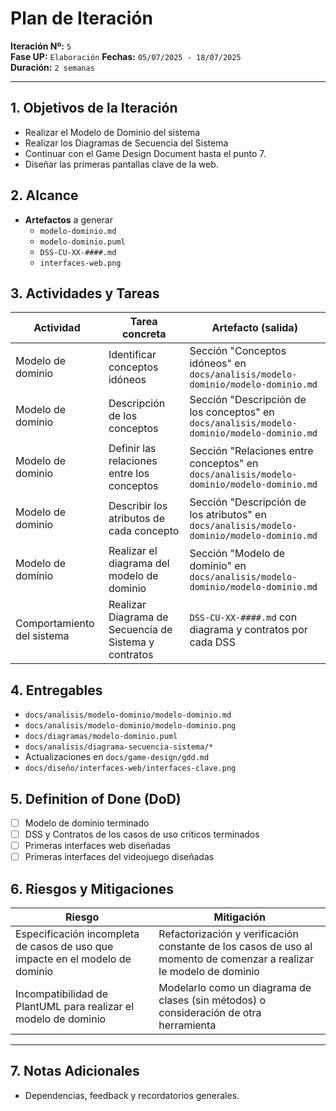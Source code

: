# Plan de Iteración

**Iteración Nº:** `5`  
**Fase UP:** `Elaboración`
**Fechas:** `05/07/2025 - 18/07/2025`  
**Duración:** `2 semanas`

---

## 1. Objetivos de la Iteración

- Realizar el Modelo de Dominio del sistema
- Realizar los Diagramas de Secuencia del Sistema
- Continuar con el Game Design Document hasta el punto 7.
- Diseñar las primeras pantallas clave de la web.

## 2. Alcance

- **Artefactos** a generar
  - `modelo-dominio.md`
  - `modelo-dominio.puml`
  - `DSS-CU-XX-####.md`
  - `interfaces-web.png`

## 3. Actividades y Tareas

| Actividad                  | Tarea concreta                                        | Artefacto (salida)                                                                         |
| -------------------------- | ----------------------------------------------------- | ------------------------------------------------------------------------------------------ |
| Modelo de dominio          | Identificar conceptos idóneos                         | Sección "Conceptos idóneos" en `docs/analisis/modelo-dominio/modelo-dominio.md`            |
| Modelo de dominio          | Descripción de los conceptos                          | Sección "Descripción de los conceptos" en `docs/analisis/modelo-dominio/modelo-dominio.md` |
| Modelo de dominio          | Definir las relaciones entre los conceptos            | Sección "Relaciones entre conceptos" en `docs/analisis/modelo-dominio/modelo-dominio.md`   |
| Modelo de dominio          | Describir los atributos de cada concepto              | Sección "Descripción de los atributos" en `docs/analisis/modelo-dominio/modelo-dominio.md` |
| Modelo de dominio          | Realizar el diagrama del modelo de dominio            | Sección "Modelo de dominio" en `docs/analisis/modelo-dominio/modelo-dominio.md`            |
| Comportamiento del sistema | Realizar Diagrama de Secuencia de Sistema y contratos | `DSS-CU-XX-####.md` con diagrama y contratos por cada DSS                                  |

## 4. Entregables

- `docs/analisis/modelo-dominio/modelo-dominio.md`
- `docs/analisis/modelo-dominio/modelo-dominio.png`
- `docs/diagramas/modelo-dominio.puml`
- `docs/analisis/diagrama-secuencia-sistema/*`
- Actualizaciones en `docs/game-design/gdd.md`
- `docs/diseño/interfaces-web/interfaces-clave.png`

## 5. Definition of Done (DoD)

- [ ] Modelo de dominio terminado 
- [ ] DSS y Contratos de los casos de uso críticos terminados
- [ ] Primeras interfaces web diseñadas
- [ ] Primeras interfaces del videojuego diseñadas

## 6. Riesgos y Mitigaciones

| Riesgo                                                                        | Mitigación                                                                                                          |
| ----------------------------------------------------------------------------- | ------------------------------------------------------------------------------------------------------------------- |
| Especificación incompleta de casos de uso que impacte en el modelo de dominio | Refactorización y verificación constante de los casos de uso al momento de comenzar a realizar le modelo de dominio |
| Incompatibilidad de PlantUML para realizar el modelo de dominio               | Modelarlo como un diagrama de clases (sin métodos) o consideración de otra herramienta                              |

---

## 7. Notas Adicionales

- Dependencias, feedback y recordatorios generales.
